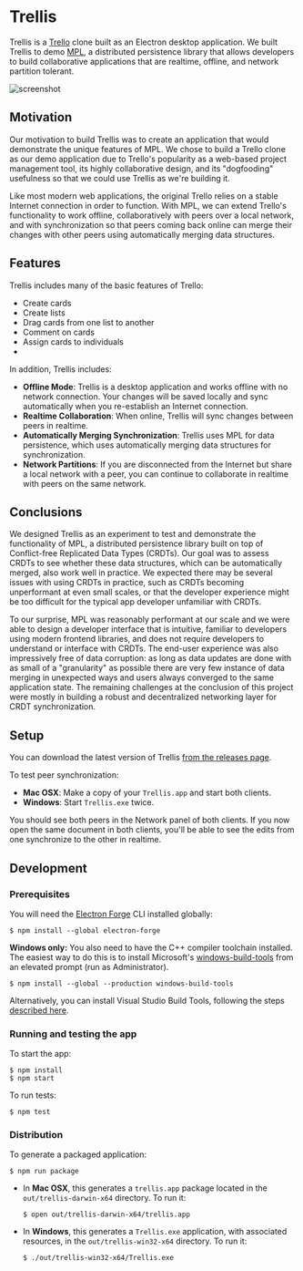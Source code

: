 # Trellis

Trellis is a [Trello](https://trello.com/) clone built as an Electron desktop application. We built Trellis to demo [MPL](https://github.com/automerge/mpl), a distributed persistence library that allows developers to build collaborative applications that are realtime, offline, and network partition tolerant.

![screenshot](https://raw.githubusercontent.com/automerge/trellis/master/screenshot.png)

## Motivation

Our motivation to build Trellis was to create an application that would demonstrate the unique features of MPL. We chose to build a Trello clone as our demo application due to Trello's popularity as a web-based project management tool, its highly collaborative design, and its "dogfooding" usefulness so that we could use Trellis as we're building it.

Like most modern web applications, the original Trello relies on a stable Internet connection in order to function. With MPL, we can extend Trello's functionality to work offline, collaboratively with peers over a local network, and with synchronization so that peers coming back online can merge their changes with other peers using automatically merging data structures.

## Features

Trellis includes many of the basic features of Trello:

- Create cards
- Create lists
- Drag cards from one list to another
- Comment on cards
- Assign cards to individuals
-

In addition, Trellis includes:

- **Offline Mode**: Trellis is a desktop application and works offline with no network connection. Your changes will be saved locally and sync automatically when you re-establish an Internet connection.
- **Realtime Collaboration**: When online, Trellis will sync changes between peers in realtime.
- **Automatically Merging Synchronization**: Trellis uses MPL for data persistence, which uses automatically merging data structures for synchronization.
- **Network Partitions**: If you are disconnected from the Internet but share a local network with a peer, you can continue to collaborate in realtime with peers on the same network.

## Conclusions

We designed Trellis as an experiment to test and demonstrate the functionality of MPL, a distributed persistence library built on top of Conflict-free Replicated Data Types (CRDTs). Our goal was to assess CRDTs to see whether these data structures, which can be automatically merged, also work well in practice. We expected there may be several issues with using CRDTs in practice, such as CRDTs becoming unperformant at even small scales, or that the developer experience might be too difficult for the typical app developer unfamiliar with CRDTs.

To our surprise, MPL was reasonably performant at our scale and we were able to design a developer interface that is intuitive, familiar to developers using modern frontend libraries, and does not require developers to understand or interface with CRDTs. The end-user experience was also impressively free of data corruption: as long as data updates are done with as small of a "granularity" as possible there are very few instance of data merging in unexpected ways and users always converged to the same application state. The remaining challenges at the conclusion of this project were mostly in building a robust and decentralized networking layer for CRDT synchronization.

## Setup

You can download the latest version of Trellis [from the releases page](https://github.com/automerge/trellis/releases).

To test peer synchronization:

- **Mac OSX**: Make a copy of your `Trellis.app` and start both clients.
- **Windows**: Start `Trellis.exe` twice.

You should see both peers in the Network panel of both clients. If you now open the same document in both clients, you'll be able to see the edits from one synchronize to the other in realtime.

## Development

### Prerequisites

You will need the [Electron Forge](https://electronforge.io/) CLI installed globally:

    $ npm install --global electron-forge

**Windows only:** You also need to have the C++ compiler toolchain installed. The easiest way to do this is to install Microsoft's [windows-build-tools](https://github.com/felixrieseberg/windows-build-tools) from an elevated prompt (run as Administrator).

    $ npm install --global --production windows-build-tools

Alternatively, you can install Visual Studio Build Tools, following the steps [described here](https://github.com/nodejs/node-gyp#on-windows).

### Running and testing the app

To start the app:

    $ npm install
    $ npm start

To run tests:

    $ npm test

### Distribution

To generate a packaged application:

    $ npm run package

- In **Mac OSX**, this generates a `trellis.app` package located in the `out/trellis-darwin-x64` directory. To run it:

  ```
  $ open out/trellis-darwin-x64/trellis.app
  ```

- In **Windows**, this generates a `Trellis.exe` application, with associated resources, in the `out/trellis-win32-x64` directory. To run it:
  ```
  $ ./out/trellis-win32-x64/Trellis.exe
  ```
